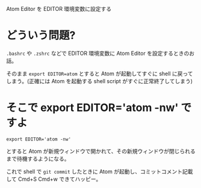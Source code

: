 Atom Editor を EDITOR 環境変数に設定する

# どういう問題?

`.bashrc` や `.zshrc` などで EDITOR 環境変数に Atom Editor を設定するときのお話。

そのまま `export EDITOR=atom` とすると Atom が起動してすぐに shell に戻ってしまう。(正確には Atom を起動する shell script がすぐに正常終了してしまう)

# そこで export EDITOR='atom -nw' ですよ

```
export EDITOR='atom -nw'
```

とすると Atom が新規ウィンドウで開かれて、その新規ウィンドウが閉じられるまで待機するようになる。

これで shell で `git commit` したときに Atom が起動し、コミットコメント記載して Cmd+S Cmd+w できてハッピー。

